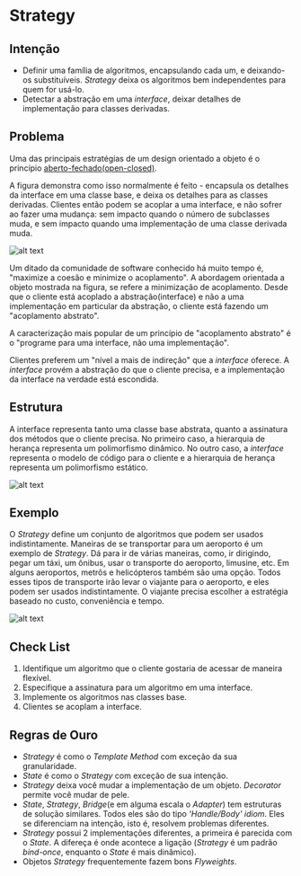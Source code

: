 # Strategy
## Intenção
* Definir uma família de algoritmos, encapsulando cada um, e deixando-os substituíveis. _Strategy_ deixa os algoritmos bem independentes para quem for usá-lo.
* Detectar a abstração em uma _interface_, deixar detalhes de implementação para classes derivadas.

## Problema
Uma das principais estratégias de um design orientado a objeto é o princípio [aberto-fechado(open-closed)](http://www.devmedia.com.br/open-close-principle/18970).

A figura demonstra como isso normalmente é feito - encapsula os detalhes da interface em uma classe base, e deixa os detalhes para as classes derivadas. Clientes então podem se acoplar a uma interface, e não sofrer ao fazer uma mudança: sem impacto quando o número de subclasses muda, e sem impacto quando uma implementação de uma classe derivada muda.

![alt text](https://sourcemaking.com/files/v2/content/patterns/Strategy1.svg)

Um ditado da comunidade de software conhecido há muito tempo é, "maximize a coesão e minimize o acoplamento". A abordagem orientada a objeto mostrada na figura, se refere a minimização de acoplamento. Desde que o cliente está acoplado a abstração(interface) e não a uma implementação em particular da abstração, o cliente está fazendo um "acoplamento abstrato".

A caracterização mais popular de um princípio de "acoplamento abstrato" é o "programe para uma interface, não uma implementação".

Clientes preferem um "nível a mais de indireção" que a _interface_ oferece. A _interface_ provém a abstração do que o cliente precisa, e a implementação da interface na verdade está escondida.

## Estrutura
A interface representa tanto uma classe base abstrata, quanto a assinatura dos métodos que o cliente precisa. No primeiro caso, a hierarquia de herança representa um polimorfismo dinâmico. No outro caso, a _interface_ representa  o modelo de código para o cliente e a hierarquia de herança representa um polimorfismo estático.

![alt text]("https://sourcemaking.com/files/v2/content/patterns/Strategy_.svg")

## Exemplo
O _Strategy_ define um conjunto de algoritmos que podem ser usados indistintamente. Maneiras de se transportar para um aeroporto é um exemplo de _Strategy_. Dá para ir de várias maneiras, como, ir dirigindo, pegar um táxi, um ônibus, usar o transporte do aeroporto, limusine, etc. Em alguns aeroportos, metrôs e helicópteros também são uma opção. Todos esses tipos de transporte irão levar o viajante para o aeroporto, e eles podem ser usados indistintamente. O viajante precisa escolher a estratégia baseado no custo, conveniência e tempo.

![alt text]("https://sourcemaking.com/files/v2/content/patterns/Strategy_example1.svg")

## Check List
1. Identifique um algoritmo que o cliente gostaria de acessar de maneira flexível.
2. Especifique a assinatura para um algoritmo em uma interface.
3. Implemente os algoritmos nas classes base.
4. Clientes se acoplam a interface.

## Regras de Ouro
* _Strategy_ é como o _Template Method_ com exceção da sua granularidade.
* _State_ é como o _Strategy_ com exceção de sua intenção.
* _Strategy_ deixa você mudar a implementação de um objeto. _Decorator_ permite você mudar de pele.
* _State_, _Strategy_, _Bridge_(e em alguma escala o _Adapter_) tem estruturas de solução similares. Todos eles são do tipo _'Handle/Body' idiom_. Eles se diferenciam na intenção, isto é, resolvem problemas diferentes.
* _Strategy_ possui 2 implementações diferentes, a primeira é parecida com o _State_. A difereça é onde acontece a ligação (_Strategy_ é um padrão _bind-once_, enquanto o _State_ é mais dinâmico).
* Objetos _Strategy_ frequentemente fazem bons _Flyweights_.
